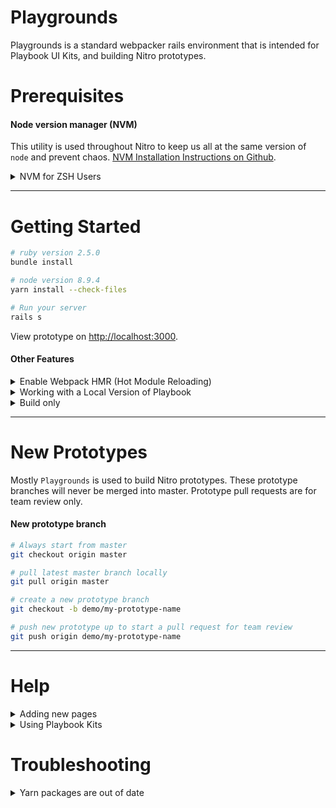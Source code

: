 # Playgrounds

Playgrounds is a standard webpacker rails environment that is intended for Playbook UI Kits, and building Nitro prototypes.

# Prerequisites

#### Node version manager (NVM)

This utility is used throughout Nitro to keep us all at the same version of `node` and prevent chaos. [NVM Installation Instructions on Github](https://github.com/nvm-sh/nvm#install--update-script).

<details><summary>NVM for ZSH Users</summary>
<p>

#### ZSH Users: Add this code block somewhere in your `~/.zshrc`

```sh
# NVM
autoload -U add-zsh-hook
load-nvmrc() {
  if [[ -f .nvmrc && -r .nvmrc ]]; then
    nvm use
  fi
}
add-zsh-hook chpwd load-nvmrc
```
</p>
</details>

---

# Getting Started

```bash
# ruby version 2.5.0
bundle install
```

```bash
# node version 8.9.4
yarn install --check-files
```

```bash
# Run your server
rails s
```

View prototype on [http://localhost:3000](http://localhost:3000).


#### Other Features

<details><summary>Enable Webpack HMR (Hot Module Reloading)</summary>
  <p>

  #### Webpack HMR

  Webpack Hot Module Reloading (HMR) is enabled in `Playgrounds` which allows you to make changes to a React component and immediately see the changes you made in your browser *without needing to refresh!*

  Here's how to get that feature working:

  1. in a new tab, from the current `playgrounds` working directory root:

      - `yarn hmr` - this starts the HMR server which will actively watch, compile and deliver updates to your browser just by saving changes.

  </p>
</details>

<details>
  <summary>Working with a Local Version of Playbook</summary>

  #### Working with a Local Version of Playbook in React


  Another available feature is the ability to work with your current locally cloned `Playbook` repository. To enable this you will need to follow these steps:

  1. Change directories to your local `playbook-ui` repo instance.
  2. Run `yarn link` - this will create a symlink to this repository that you will use in the last step
  3. Change directories to your local `playgrounds` repo instance.
  4. Run `yarn link playbook-ui` - this completes the linking to the symlink that you created in step #2 above.

  Now you can simply run HMR in `Playgrounds` and make changes to your `Playbook` repo all while seeing the changes propagate instantly in your browser!

  Questions? Please ping Stephen Marshall 👍
</details>


<details><summary>Build only</summary>
<p>

`yarn build` - this will compile (only once) and will not deliver updates automatically to your browser on save.

</p>
</details>

---

# New Prototypes

Mostly `Playgrounds` is used to build Nitro prototypes. These prototype branches will never be merged into master. Prototype pull requests are for team review only.

#### New prototype branch

```bash
# Always start from master
git checkout origin master
```

```bash
# pull latest master branch locally
git pull origin master
```

```bash
# create a new prototype branch
git checkout -b demo/my-prototype-name
```

```bash
# push new prototype up to start a pull request for team review
git push origin demo/my-prototype-name
```


---

# Help

<details><summary>Adding new pages</summary>
<p>

## Adding New Pages (Routes)
When you start the server, the root page is [index.html.erb](https://github.com/powerhome/playgrounds/blob/master/app/views/pages/index.html.erb).

If you have a multi-page prototype, you will want to add additional pages.  Please follow the guide below:

### 1. Create the new page
Create a new file in `app/views/pages/my_new_page.html.erb`.

Please note:
1. The file extension ends in `.html.erb`. This is required.
2. If the file is describing a page in multiple words (my new page), and it should be written with underscores.
3. The file name should be all lowercase.

---

### 2. Add to controller
```ruby
# app/controllers/pages_controller.rb

class PagesController < ApplicationController
  def index; end
  def my_new_page; end
end
```

Please note:
1. The def is named exactly like the html.erb file created above.

---

### 3. Create a new route
```ruby
# config/routes.rb

Rails.application.routes.draw do
  get "my-new-page-custom", to: "pages#my_new_page"
  root 'pages#index'
end
```

Please note:
1. `my-new-page-custom` can be anything, and does not have to related the the name defined in html or controller. This text is in the url, example http://localhost:3000/my-new-page-custom.
2. `pages#my_new_page` the value after #, must be identical to what you added to the pages controller above.

</p>
</details>

<details><summary>Using Playbook Kits</summary>

  ## Using Playbook Kits

  ### Confirm styles are imported
  ```scss
  // app/assets/stylesheets/application.scss

  @import "playbook";
  ```

  ### Use kits in views
  ```erb
  # Use kits in your prototype views

  <%= pb_rails("card") do %>
    <%= pb_rails("caption", props: {text: "This is a caption"}) %>
  <% end %>
  ```
</details>

# Troubleshooting

<details>
  <summary>Yarn packages are out of date</summary>

  ## Yarn packages are out of date
If you try running playgrounds by `rails s`, but the terminal says:

```bash
========================================
  Your Yarn packages are out of date!
  Please run `yarn install --check-files` to update.
========================================
```

#### Try the following:
```bash
# Use the correct version of node required by the project
nvm use 8.9.4
```

```bash
# Run yarn install
yarn install --check-files
```

```bash
# Try running your rails server again
rails s
```
</details>
